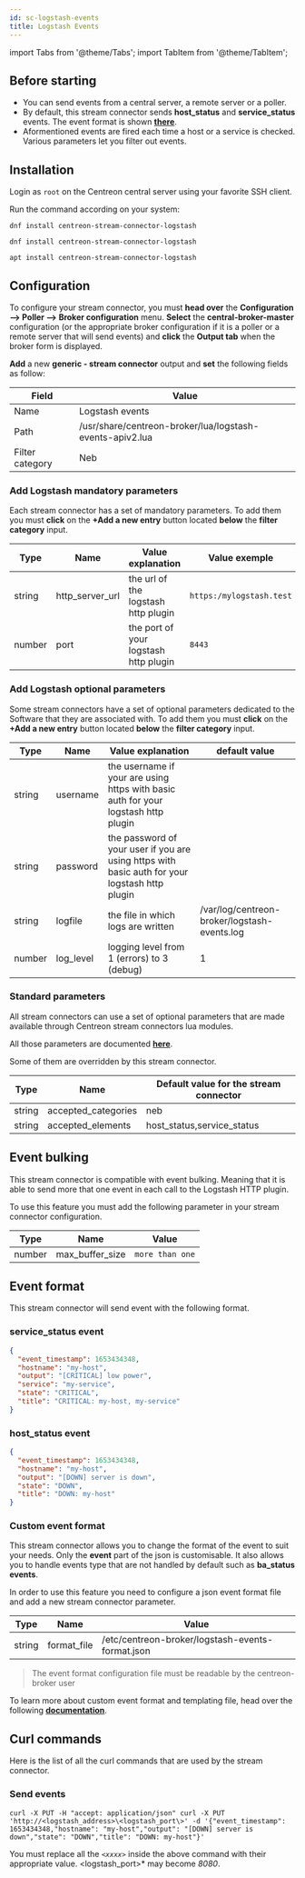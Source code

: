 ```yaml
---
id: sc-logstash-events
title: Logstash Events
---
```

import Tabs from '@theme/Tabs';
import TabItem from '@theme/TabItem';

## Before starting

- You can send events from a central server, a remote server or a poller.
- By default, this stream connector sends **host_status** and **service_status** events. The event format is shown **[there](#event-format)**.
- Aformentioned events are fired each time a host or a service is checked. Various parameters let you filter out events.

## Installation

Login as `root` on the Centreon central server using your favorite SSH client.

Run the command according on your system:

<Tabs groupId="sync">
<TabItem value="Alma / RHEL / Oracle Linux 8" label="Alma / RHEL / Oracle Linux 8">

```shell
dnf install centreon-stream-connector-logstash
```

</TabItem>

<TabItem value="Alma / RHEL / Oracle Linux 9" label="Alma / RHEL / Oracle Linux 9">

```shell
dnf install centreon-stream-connector-logstash
```

</TabItem>

<TabItem value="Debian 12" label="Debian 12">

```shell
apt install centreon-stream-connector-logstash
```

</TabItem>
</Tabs>

## Configuration

To configure your stream connector, you must **head over** the **Configuration --> Poller --> Broker configuration** menu. **Select** the **central-broker-master** configuration (or the appropriate broker configuration if it is a poller or a remote server that will send events) and **click** the **Output tab** when the broker form is displayed.

**Add** a new **generic - stream connector** output and **set** the following fields as follow:

| Field           | Value                                                    |
| --------------- | -------------------------------------------------------- |
| Name            | Logstash events                                          |
| Path            | /usr/share/centreon-broker/lua/logstash-events-apiv2.lua |
| Filter category | Neb                                                      |

### Add Logstash mandatory parameters

Each stream connector has a set of mandatory parameters. To add them you must **click** on the **+Add a new entry** button located **below** the **filter category** input.

| Type   | Name            | Value explanation                     | Value exemple            |
| ------ | --------------- | ------------------------------------- | ------------------------ |
| string | http_server_url | the url of the logstash http plugin   | `https:/mylogstash.test` |
| number | port            | the port of your logstash http plugin | `8443`                   |

### Add Logstash optional parameters

Some stream connectors have a set of optional parameters dedicated to the Software that they are associated with. To add them you must **click** on the **+Add a new entry** button located **below** the **filter category** input.

| Type   | Name      | Value explanation                                                                              | default value                                |
| ------ | --------- | ---------------------------------------------------------------------------------------------- | -------------------------------------------- |
| string | username  | the username if your are using https with basic auth for your logstash http plugin             |                                              |
| string | password  | the password of your user if you are using https with basic auth for your logstash http plugin |                                              |
| string | logfile   | the file in which logs are written                                                             | /var/log/centreon-broker/logstash-events.log |
| number | log_level | logging level from 1 (errors) to 3 (debug)                                                     | 1                                            |

### Standard parameters

All stream connectors can use a set of optional parameters that are made available through Centreon stream connectors lua modules.

All those parameters are documented **[here](https://github.com/centreon/centreon-stream-connector-scripts/blob/master/modules/docs/sc_param.md#default-parameters)**.

Some of them are overridden by this stream connector.

| Type   | Name                | Default value for the stream connector |
| ------ | ------------------- | -------------------------------------- |
| string | accepted_categories | neb                                    |
| string | accepted_elements   | host_status,service_status             |

## Event bulking

This stream connector is compatible with event bulking. Meaning that it is able to send more that one event in each call to the Logstash HTTP plugin.

To use this feature you must add the following parameter in your stream connector configuration.

| Type   | Name            | Value           |
| ------ | --------------- | --------------- |
| number | max_buffer_size | `more than one` |

## Event format

This stream connector will send event with the following format.

### service_status event

```json
{
  "event_timestamp": 1653434348,
  "hostname": "my-host",
  "output": "[CRITICAL] low power",
  "service": "my-service",
  "state": "CRITICAL",
  "title": "CRITICAL: my-host, my-service"
}
```

### host_status event

```json
{
  "event_timestamp": 1653434348,
  "hostname": "my-host",
  "output": "[DOWN] server is down",
  "state": "DOWN",
  "title": "DOWN: my-host"
}
```

### Custom event format

This stream connector allows you to change the format of the event to suit your needs. Only the **event** part of the json is customisable. It also allows you to handle events type that are not handled by default such as **ba_status events**.

In order to use this feature you need to configure a json event format file and add a new stream connector parameter.

| Type   | Name        | Value                                            |
| ------ | ----------- | ------------------------------------------------ |
| string | format_file | /etc/centreon-broker/logstash-events-format.json |

> The event format configuration file must be readable by the centreon-broker user

To learn more about custom event format and templating file, head over the following **[documentation](https://github.com/centreon/centreon-stream-connector-scripts/blob/master/modules/docs/templating.md#templating-documentation)**.

## Curl commands

Here is the list of all the curl commands that are used by the stream connector.

### Send events

```shell
curl -X PUT -H "accept: application/json" curl -X PUT 'http://<logstash_address>\<logstash_port\>' -d '{"event_timestamp": 1653434348,"hostname": "my-host","output": "[DOWN] server is down","state": "DOWN","title": "DOWN: my-host"}'
```

You must replace all the *`<xxxx>`* inside the above command with their appropriate value. \<logstash_port\>* may become *8080*.
